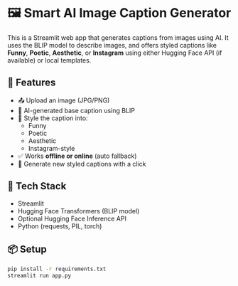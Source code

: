 # 🖼️ Smart AI Image Caption Generator

This is a Streamlit web app that generates captions from images using AI. It uses the BLIP model to describe images, and offers styled captions like **Funny**, **Poetic**, **Aesthetic**, or **Instagram** using either Hugging Face API (if available) or local templates.

## 🔧 Features

- 📤 Upload an image (JPG/PNG)
- 🧠 AI-generated base caption using BLIP
- 🎨 Style the caption into:
  - Funny
  - Poetic
  - Aesthetic
  - Instagram-style
- ✅ Works **offline or online** (auto fallback)
- 🔄 Generate new styled captions with a click

## 🚀 Tech Stack

- Streamlit
- Hugging Face Transformers (BLIP model)
- Optional Hugging Face Inference API
- Python (requests, PIL, torch)

## 📦 Setup

```bash
pip install -r requirements.txt
streamlit run app.py
